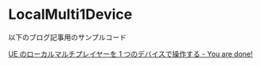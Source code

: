 # LocalMulti1Device

以下のブログ記事用のサンプルコード

[UE のローカルマルチプレイヤーを 1 つのデバイスで操作する - You are done!](https://you1dan.hatenablog.com/entry/2024/05/02/155039)
